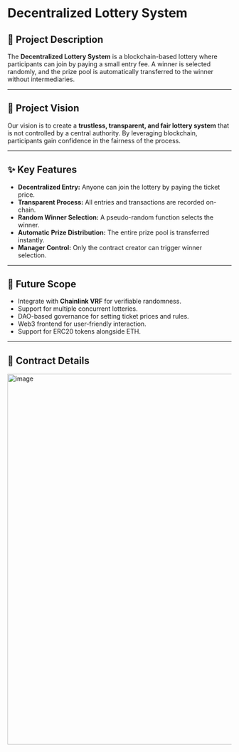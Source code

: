 # Decentralized Lottery System

## 📌 Project Description
The **Decentralized Lottery System** is a blockchain-based lottery where participants can join by paying a small entry fee. A winner is selected randomly, and the prize pool is automatically transferred to the winner without intermediaries.

---

## 🎯 Project Vision
Our vision is to create a **trustless, transparent, and fair lottery system** that is not controlled by a central authority. By leveraging blockchain, participants gain confidence in the fairness of the process.

---

## ✨ Key Features
- **Decentralized Entry:** Anyone can join the lottery by paying the ticket price.
- **Transparent Process:** All entries and transactions are recorded on-chain.
- **Random Winner Selection:** A pseudo-random function selects the winner.
- **Automatic Prize Distribution:** The entire prize pool is transferred instantly.
- **Manager Control:** Only the contract creator can trigger winner selection.

---

## 🚀 Future Scope
- Integrate with **Chainlink VRF** for verifiable randomness.
- Support for multiple concurrent lotteries.
- DAO-based governance for setting ticket prices and rules.
- Web3 frontend for user-friendly interaction.
- Support for ERC20 tokens alongside ETH.

---

## 📜 Contract Details
<img width="1785" height="832" alt="image" src="https://github.com/user-attachments/assets/6aefad1d-891d-4ddc-923b-2fbacfd23b7f" />

